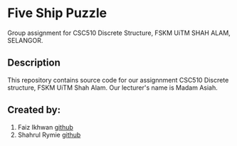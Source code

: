 # Five Ship Puzzle
Group assignment for CSC510 Discrete Structure, FSKM UiTM SHAH ALAM, SELANGOR.

## Description 
This repository contains source code for our assignnment 
CSC510 Discrete structure, FSKM UiTM Shah Alam. Our lecturer's name 
is Madam Asiah.

## Created by:
1.	Faiz Ikhwan [github](https://github.com/FaizIkhwan)
2.	Shahrul Rymie [github](https://github.com/shahrymie)
